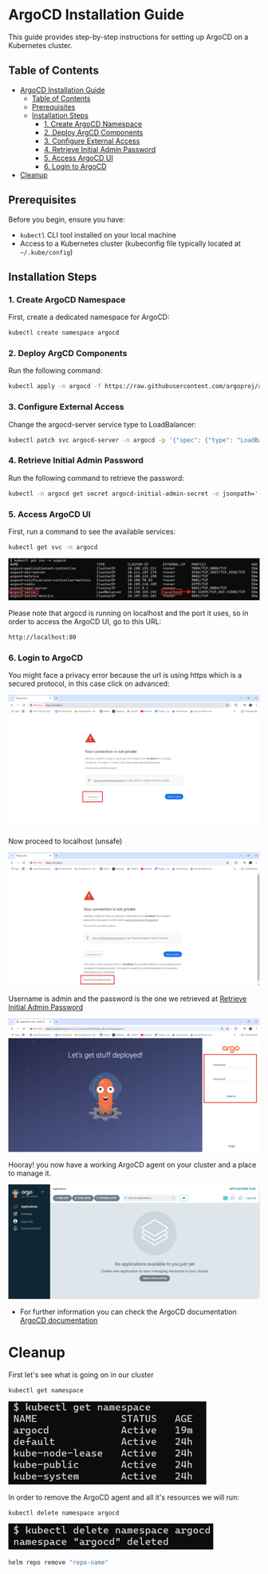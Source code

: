 # ArgoCD Installation Guide

This guide provides step-by-step instructions for setting up ArgoCD on a Kubernetes cluster.

## Table of Contents

- [ArgoCD Installation Guide](#argocd-installation-guide)
  - [Table of Contents](#table-of-contents)
  - [Prerequisites](#prerequisites)
  - [Installation Steps](#installation-steps)
    - [1. Create ArgoCD Namespace](#1-create-argocd-namespace)
    - [2. Deploy ArgCD Components](#2-deploy-argcd-components)
    - [3. Configure External Access](#3-configure-external-access)
    - [4. Retrieve Initial Admin Password](#4-retrieve-initial-admin-password)
    - [5. Access ArgoCD UI](#5-access-argocd-ui)
    - [6. Login to ArgoCD](#6-login-to-argocd)
- [Cleanup](#cleanup)

## Prerequisites

Before you begin, ensure you have:

- `kubectl` CLI tool installed on your local machine
- Access to a Kubernetes cluster (kubeconfig file typically located at `~/.kube/config`)

## Installation Steps

### 1. Create ArgoCD Namespace

First, create a dedicated namespace for ArgoCD:

```bash
kubectl create namespace argocd
```
 ### 2. Deploy ArgCD Components
 Run the following command:
 ```bash
 kubectl apply -n argocd -f https://raw.githubusercontent.com/argoproj/argo-cd/stable/manifests/install.yaml
 ```

 ### 3. Configure External Access
 Change the argocd-server service type to LoadBalancer:
 ```bash
 kubectl patch svc argocd-server -n argocd -p '{"spec": {"type": "LoadBalancer"}}'
 ```
### 4. Retrieve Initial Admin Password
Run the following command to retrieve the password:
 ```bash
 kubectl -n argocd get secret argocd-initial-admin-secret -o jsonpath='{.data.password}' | base64 -d
 ```

 ### 5. Access ArgoCD UI
 First, run a command to see the available services:
 ```bash
 kubectl get svc -n argocd
 ```

 ![argocd service](./pictures/Screenshot1.png)

 Please note that argocd is running on localhost and the port it uses, so in order to access the ArgoCD UI, go to this URL:
  ```bash
  http://localhost:80
  ```

### 6. Login to ArgoCD
You might face a privacy error because the url is using https which is a secured protocol, in this case click on advanced:

![advanced argocd](./pictures/Screenshot2.png)

Now proceed to localhost (unsafe)

![porceed](./pictures/Screenshot3.png)

Username is admin and the password is the one we retrieved at [Retrieve Initial Admin Password](#4-retrieve-initial-admin-password)

![login ui](./pictures/Screenshot4.png)

Hooray! you now have a working ArgoCD agent on your cluster and a place to manage it.

![web argocd](./pictures/Screenshot5.png)


- For further information you can check the ArgoCD documentation 
  [ArgoCD documentation](https://argo-cd.readthedocs.io/en/stable/)


# Cleanup

First let's see what is going on in our cluster
```bash
kubectl get namespace
```
![namespace](./pictures/Screenshot6.png)

In order to remove the ArgoCD agent and all it's resources we will run:
```bash
kubectl delete namespace argocd
```
![cleanup](./pictures/Screenshot7.png)

```bash
helm repo remove "repo-name"
```